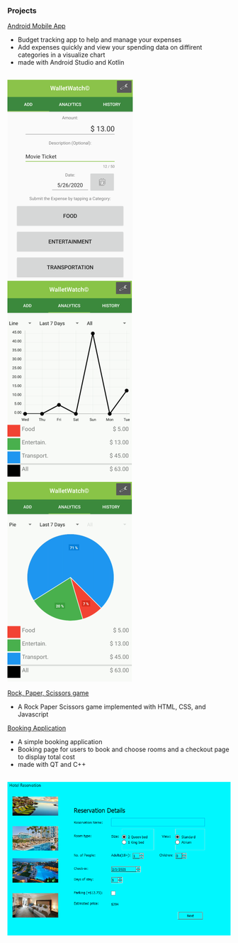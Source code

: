 
### Projects 

[Android Mobile App](https://github.com/thedavidang/CSC4151)
- Budget tracking app to help and manage your expenses
- Add expenses quickly and view your spending data on diffirent categories in a visualize chart 
- made with Android Studio and Kotlin
<br>
<img src="images/tab1.png">
<img src="images/tab2a.png">
<img src="images/tab2b.png">

[Rock, Paper, Scissors game](https://github.com/jasond299/rock_paper_scissors)
- A Rock Paper Scissors game implemented with HTML, CSS, and Javascript

[Booking Application](https://github.com/jasond299/Booking-application)
- A simple booking application
- Booking page for users to book and choose rooms and a checkout page to display total cost  
- made with QT and C++
<br>
<img src="images/image1.png">





